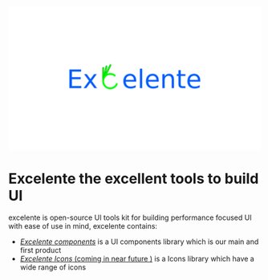 <div style="display:flex; width:100%; justify-content:center;"><a href="#" rel="noopener" target="_blank"><img style="height:100%;max-height:400px;" src="./excLogo.png" alt="excelente logo"></a>
</div>

# Excelente the excellent tools to build UI

excelente is open-source UI tools kit for building performance focused UI with ease of use in mind, excelente contains:

- [_Excelente components_](#) is a UI components library which is our main and first product
- [_Excelente Icons_ (coming in near future )](#) is a Icons library which have a wide range of icons
